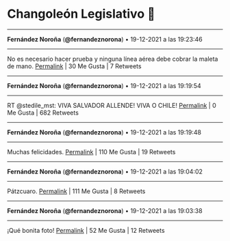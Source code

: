# Changoleón Legislativo 🙈
*****
**Fernández Noroña** (**@fernandeznorona**) • 19-12-2021 a las 19:23:46
*****
No es necesario hacer prueba y ninguna línea aérea debe cobrar la maleta de mano.
[Permalink](https://twitter.com/fernandeznorona/status/1472769668205236225) | 30 Me Gusta | 7 Retweets
*****
**Fernández Noroña** (**@fernandeznorona**) • 19-12-2021 a las 19:19:54
*****
RT @stedile_mst: VIVA SALVADOR ALLENDE! VIVA O CHILE!
[Permalink](https://twitter.com/fernandeznorona/status/1472768695625826304) | 0 Me Gusta | 682 Retweets
*****
**Fernández Noroña** (**@fernandeznorona**) • 19-12-2021 a las 19:19:48
*****
Muchas felicidades.
[Permalink](https://twitter.com/fernandeznorona/status/1472768672364208135) | 110 Me Gusta | 19 Retweets
*****
**Fernández Noroña** (**@fernandeznorona**) • 19-12-2021 a las 19:04:02
*****
Pátzcuaro.
[Permalink](https://twitter.com/fernandeznorona/status/1472764701415284739) | 111 Me Gusta | 8 Retweets
*****
**Fernández Noroña** (**@fernandeznorona**) • 19-12-2021 a las 19:03:38
*****
¡Qué bonita foto!
[Permalink](https://twitter.com/fernandeznorona/status/1472764600869396482) | 52 Me Gusta | 12 Retweets